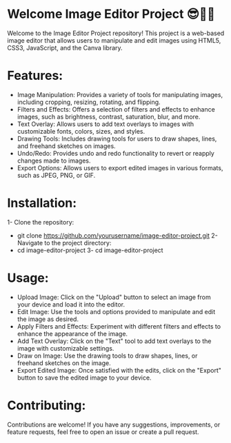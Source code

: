# Welcome Image Editor Project 😎👋👋

Welcome to the Image Editor Project repository! This project is a web-based image editor that allows users to manipulate and edit images using HTML5, CSS3, JavaScript, and the Canva library.

# Features:
- Image Manipulation: Provides a variety of tools for manipulating images, including cropping, resizing, rotating, and flipping.
- Filters and Effects: Offers a selection of filters and effects to enhance images, such as brightness, contrast, saturation, blur, and more.
- Text Overlay: Allows users to add text overlays to images with customizable fonts, colors, sizes, and styles.
- Drawing Tools: Includes drawing tools for users to draw shapes, lines, and freehand sketches on images.
- Undo/Redo: Provides undo and redo functionality to revert or reapply changes made to images.
- Export Options: Allows users to export edited images in various formats, such as JPEG, PNG, or GIF.

# Installation:
1- Clone the repository:
- git clone https://github.com/yourusername/image-editor-project.git
2- Navigate to the project directory:
- cd image-editor-project
3- cd image-editor-project
# Usage:
- Upload Image: Click on the "Upload" button to select an image from your device and load it into the editor.
- Edit Image: Use the tools and options provided to manipulate and edit the image as desired.
- Apply Filters and Effects: Experiment with different filters and effects to enhance the appearance of the image.
- Add Text Overlay: Click on the "Text" tool to add text overlays to the image with customizable settings.
- Draw on Image: Use the drawing tools to draw shapes, lines, or freehand sketches on the image.
- Export Edited Image: Once satisfied with the edits, click on the "Export" button to save the edited image to your device.
# Contributing:
 Contributions are welcome! If you have any suggestions, improvements, or feature requests, feel free to open an issue or create a pull request.

